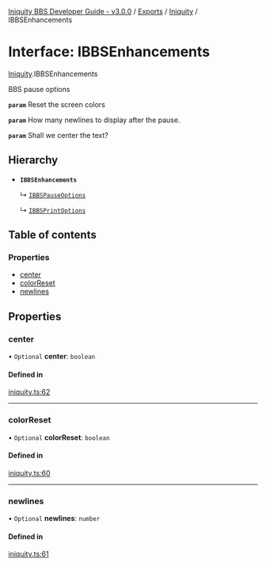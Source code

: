 [Iniquity BBS Developer Guide - v3.0.0](../README.md) / [Exports](../modules.md) / [Iniquity](../modules/Iniquity.md) / IBBSEnhancements

# Interface: IBBSEnhancements

[Iniquity](../modules/Iniquity.md).IBBSEnhancements

BBS pause options

**`param`** Reset the screen colors

**`param`** How many newlines to display after the pause.

**`param`** Shall we center the text?

## Hierarchy

- **`IBBSEnhancements`**

  ↳ [`IBBSPauseOptions`](Iniquity.IBBSPauseOptions.md)

  ↳ [`IBBSPrintOptions`](Iniquity.IBBSPrintOptions.md)

## Table of contents

### Properties

- [center](Iniquity.IBBSEnhancements.md#center)
- [colorReset](Iniquity.IBBSEnhancements.md#colorreset)
- [newlines](Iniquity.IBBSEnhancements.md#newlines)

## Properties

### center

• `Optional` **center**: `boolean`

#### Defined in

[iniquity.ts:62](https://github.com/iniquitybbs/iniquity/blob/29930b0/packages/core/src/iniquity.ts#L62)

___

### colorReset

• `Optional` **colorReset**: `boolean`

#### Defined in

[iniquity.ts:60](https://github.com/iniquitybbs/iniquity/blob/29930b0/packages/core/src/iniquity.ts#L60)

___

### newlines

• `Optional` **newlines**: `number`

#### Defined in

[iniquity.ts:61](https://github.com/iniquitybbs/iniquity/blob/29930b0/packages/core/src/iniquity.ts#L61)
